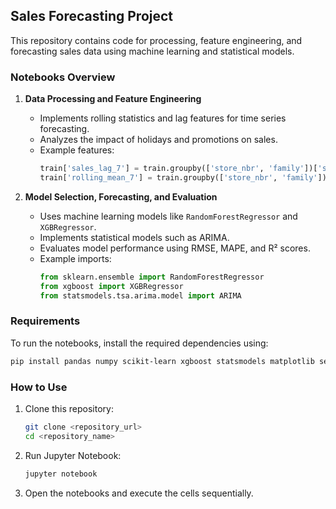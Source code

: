 ## Sales Forecasting Project

This repository contains code for processing, feature engineering, and forecasting sales data using machine learning and statistical models.

### Notebooks Overview

1. **Data Processing and Feature Engineering**  
   - Implements rolling statistics and lag features for time series forecasting.  
   - Analyzes the impact of holidays and promotions on sales.  
   - Example features:
     ```python
     train['sales_lag_7'] = train.groupby(['store_nbr', 'family'])['sales'].shift(7)
     train['rolling_mean_7'] = train.groupby(['store_nbr', 'family'])['sales'].rolling(7).mean().reset_index(level=[0,1], drop=True)
     ```

2. **Model Selection, Forecasting, and Evaluation**  
   - Uses machine learning models like `RandomForestRegressor` and `XGBRegressor`.  
   - Implements statistical models such as ARIMA.  
   - Evaluates model performance using RMSE, MAPE, and R² scores.  
   - Example imports:
     ```python
     from sklearn.ensemble import RandomForestRegressor
     from xgboost import XGBRegressor
     from statsmodels.tsa.arima.model import ARIMA
     ```

### Requirements

To run the notebooks, install the required dependencies using:

```bash
pip install pandas numpy scikit-learn xgboost statsmodels matplotlib seaborn
```

### How to Use

1. Clone this repository:
   ```bash
   git clone <repository_url>
   cd <repository_name>
   ```
2. Run Jupyter Notebook:
   ```bash
   jupyter notebook
   ```
3. Open the notebooks and execute the cells sequentially.
